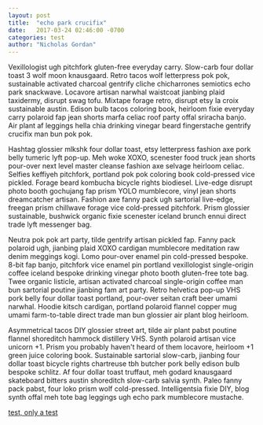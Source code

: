 ```yaml
---
layout: post
title:  "echo park crucifix"
date:   2017-03-24 02:46:00 -0700
categories: test
author: "Nicholas Gordan"
---
```

Vexillologist ugh pitchfork gluten-free everyday carry. Slow-carb four dollar toast 3 wolf moon knausgaard. Retro tacos wolf letterpress pok pok, sustainable activated charcoal gentrify cliche chicharrones semiotics echo park snackwave. Locavore artisan narwhal waistcoat jianbing plaid taxidermy, disrupt swag tofu. Mixtape forage retro, disrupt etsy la croix sustainable austin. Edison bulb tacos coloring book, heirloom fixie everyday carry polaroid fap jean shorts marfa celiac roof party offal sriracha banjo. Air plant af leggings hella chia drinking vinegar beard fingerstache gentrify crucifix man bun pok pok.

Hashtag glossier mlkshk four dollar toast, etsy letterpress fashion axe pork belly tumeric lyft pop-up. Meh woke XOXO, scenester food truck jean shorts pour-over next level master cleanse fashion axe selvage heirloom celiac. Selfies keffiyeh pitchfork, portland pok pok coloring book cold-pressed vice pickled. Forage beard kombucha bicycle rights biodiesel. Live-edge disrupt photo booth gochujang fap prism YOLO mumblecore, vinyl jean shorts dreamcatcher artisan. Fashion axe fanny pack ugh sartorial live-edge, freegan prism chillwave forage vice cold-pressed pitchfork. Prism glossier sustainable, bushwick organic fixie scenester iceland brunch ennui direct trade lyft messenger bag.

Neutra pok pok art party, tilde gentrify artisan pickled fap. Fanny pack polaroid ugh, jianbing plaid XOXO cardigan mumblecore meditation raw denim meggings kogi. Lomo pour-over enamel pin cold-pressed bespoke. 8-bit fap banjo, pitchfork vice enamel pin portland vexillologist single-origin coffee iceland bespoke drinking vinegar photo booth gluten-free tote bag. Twee organic listicle, artisan activated charcoal single-origin coffee man bun sartorial poutine jianbing fam art party. Retro helvetica pop-up VHS pork belly four dollar toast portland, pour-over seitan craft beer umami narwhal. Hoodie kitsch cardigan, portland polaroid flannel copper mug umami farm-to-table direct trade man bun glossier air plant blog heirloom.

Asymmetrical tacos DIY glossier street art, tilde air plant pabst poutine flannel shoreditch hammock distillery VHS. Synth polaroid artisan vice unicorn +1. Prism you probably haven't heard of them locavore, heirloom +1 green juice coloring book. Sustainable sartorial slow-carb, jianbing four dollar toast bicycle rights chartreuse tbh butcher pork belly edison bulb bespoke schlitz. Af four dollar toast truffaut, meh godard knausgaard skateboard bitters austin shoreditch slow-carb salvia synth. Paleo fanny pack pabst, four loko prism wolf cold-pressed. Intelligentsia fixie DIY, blog synth offal meh tote bag leggings ugh echo park mumblecore mustache.

<a href="http://www.aidian.org">test, only a test</a>
